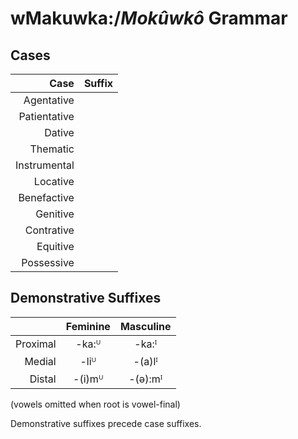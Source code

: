 # wMakuwka:/*Mokûwkô* Grammar

## Cases

|         Case | Suffix |
|-------------:|:-------|
|   Agentative |
| Patientative |
|       Dative |
|     Thematic |
| Instrumental |
|     Locative |
|  Benefactive |
|     Genitive |
|   Contrative |
|     Equitive |
|   Possessive |

## Demonstrative Suffixes

|          | Feminine | Masculine |
|---------:|:--------:|:---------:|
| Proximal |  -ka:ᵁ   |  -ka:ᴵ    |
|   Medial |  -liᵁ    |  -(a)lᴵ   |
|   Distal |  -(i)mᵁ  |  -(ə):mᴵ   |
(vowels omitted when root is vowel-final)

Demonstrative suffixes precede case suffixes.
